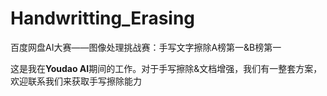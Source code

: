 # Handwritting_Erasing
百度网盘AI大赛——图像处理挑战赛：手写文字擦除A榜第一&B榜第一

这是我在**Youdao AI**期间的工作。对于手写擦除&文档增强，我们有一整套方案，欢迎联系我们来获取手写擦除能力
